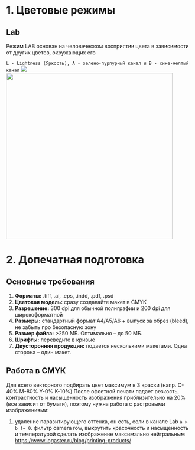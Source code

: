 # 1. Цветовые режимы
## Lab
Режим LAB основан на человеческом восприятии цвета в зависимости от других цветов, окружающих его

`L - Lightness (Яркость), A - зелено-пурпурный канал и B - сине-желтый канал`
![](https://asihsuryani.com/app/uploads/2019/08/Color-Graph.png)
<img src="https://asihsuryani.com/app/uploads/2019/08/Color-Graph.png" width="450px" height="450px">
# 2. Допечатная подготовка
## Основные требования
1. __Форматы:__ .tiff, .ai, .eps, .indd, .pdf, .psd
2. __Цветовая модель:__ сразу создавайте макет в CMYK
3. __Разрешение:__ 300 dpi для обычной полиграфии и 200 dpi для широкоформатной
4. __Размеры:__ стандартный формат A4/A5/A6 + выпуск за обрез (bleed), не забыть про безопасную зону
5. __Размер файла:__ >250 МБ. Оптимально – до 50 МБ.
6. __Шрифты:__ переведите в кривые
7. __Двусторонняя продукция:__ подается несколькими макетами. Одна сторона – один макет.
## Работа в CMYK
Для всего векторного подбирать цвет максимум в 3 краски (напр. C-40% M-80% Y-0% K-10%)
После офсетной печати падает резкость, контрастность и насыщенность изображения приблизительно на 20% (все зависит от бумаги), поэтому нужна работа с растровыми изображениями:
1. удаление паразитирующего оттенка, он есть, если в канале Lab `a и b != 0`. фильтр camera row, выкрутить  красочность и насыщенность и температурой сделать изображение максимально нейтральным
https://www.logaster.ru/blog/printing-products/
